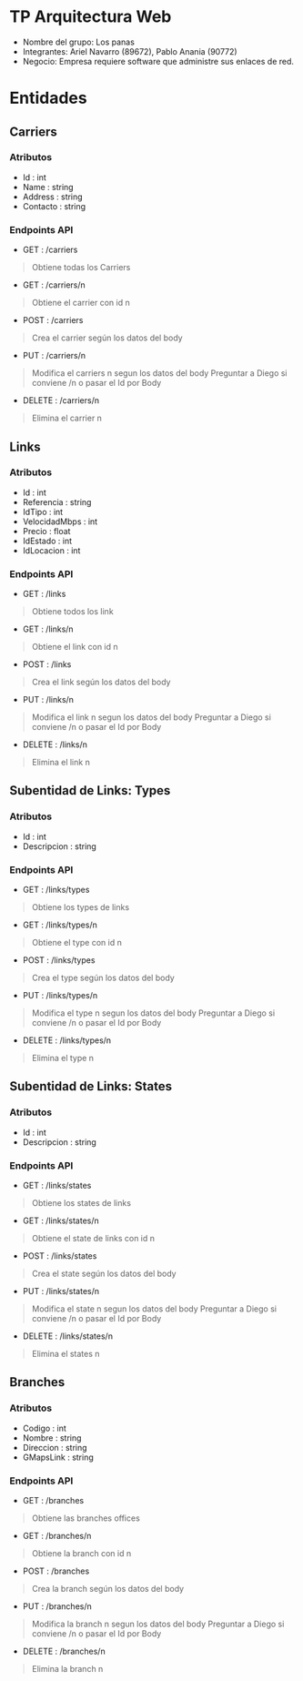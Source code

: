 # TP Arquitectura Web
* Nombre del grupo: Los panas
* Integrantes: Ariel Navarro (89672), Pablo Anania (90772)
* Negocio: Empresa requiere software que administre sus enlaces de red.

# Entidades
## Carriers
### Atributos
* Id : int
* Name : string
* Address : string
* Contacto : string
### Endpoints API
* GET : /carriers
> Obtiene todas los Carriers
* GET : /carriers/n
> Obtiene el carrier con id n
* POST : /carriers
> Crea el carrier según los datos del body
* PUT : /carriers/n
> Modifica el carriers n segun los datos del body
> Preguntar a Diego si conviene /n o pasar el Id por Body
* DELETE : /carriers/n
> Elimina el carrier n

## Links
### Atributos
* Id : int
* Referencia : string
* IdTipo : int
* VelocidadMbps : int
* Precio : float
* IdEstado : int
* IdLocacion : int
### Endpoints API
* GET : /links
> Obtiene todos los link
* GET : /links/n
> Obtiene el link con id n
* POST : /links
> Crea el link según los datos del body
* PUT : /links/n
> Modifica el link n segun los datos del body
> Preguntar a Diego si conviene /n o pasar el Id por Body
* DELETE : /links/n
> Elimina el link n

## Subentidad de Links: Types
### Atributos
* Id : int
* Descripcion : string
### Endpoints API
* GET : /links/types
> Obtiene los types de links
* GET : /links/types/n
> Obtiene el type con id n
* POST : /links/types
> Crea el type según los datos del body
* PUT : /links/types/n
> Modifica el type n segun los datos del body
> Preguntar a Diego si conviene /n o pasar el Id por Body
* DELETE : /links/types/n
> Elimina el type n

## Subentidad de Links: States
### Atributos
* Id : int
* Descripcion : string
### Endpoints API
* GET : /links/states
> Obtiene los states de links
* GET : /links/states/n
> Obtiene el state de links con id n
* POST : /links/states
> Crea el state según los datos del body
* PUT : /links/states/n
> Modifica el state n segun los datos del body
> Preguntar a Diego si conviene /n o pasar el Id por Body
* DELETE : /links/states/n
> Elimina el states n

## Branches
### Atributos
* Codigo : int
* Nombre : string
* Direccion : string
* GMapsLink : string
### Endpoints API
* GET : /branches
> Obtiene las branches offices
* GET : /branches/n
> Obtiene la branch con id n
* POST : /branches
> Crea la branch según los datos del body
* PUT : /branches/n
> Modifica la branch n segun los datos del body
> Preguntar a Diego si conviene /n o pasar el Id por Body
* DELETE : /branches/n
> Elimina la branch n
